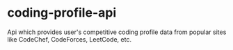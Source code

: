 # coding-profile-api
 Api which provides user's competitive coding profile data from popular sites like CodeChef, CodeForces, LeetCode, etc.
